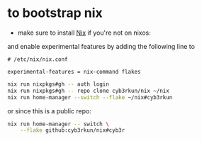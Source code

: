 # to bootstrap nix

- make sure to install [Nix](https://nixos.org/download/) if you're not on nixos:


and enable experimental features by adding the following line to 

```ssh
# /etc/nix/nix.conf

experimental-features = nix-command flakes
```

```sh
nix run nixpkgs#gh -- auth login
nix run nixpkgs#gh -- repo clone cyb3rkun/nix ~/nix
nix run home-manager --switch --flake ~/nix#cyb3rkun
```

or since this is a public repo:

```sh
nix run home-manager -- switch \
    --flake github:cyb3rkun/nix#cyb3r
```
